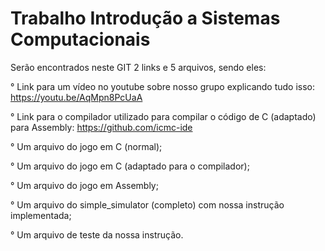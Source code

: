 # Trabalho Introdução a Sistemas Computacionais
Serão encontrados neste GIT 2 links e 5 arquivos, sendo eles:

° Link para um vídeo no youtube sobre nosso grupo explicando tudo isso: https://youtu.be/AqMpn8PcUaA

° Link para o compilador utilizado para compilar o código de C (adaptado) para Assembly: https://github.com/icmc-ide

° Um arquivo do jogo em C (normal);

° Um arquivo do jogo em C (adaptado para o compilador);

° Um arquivo do jogo em Assembly;

° Um arquivo do simple_simulator (completo) com nossa instrução implementada;

° Um arquivo de teste da nossa instrução.
